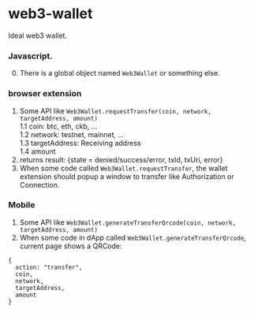 # web3-wallet
Ideal web3 wallet.

### Javascript.
0. There is a global object named `Web3Wallet` or something else.

### browser extension
1. Some API like `Web3Wallet.requestTransfer(coin, network, targetAddress, amount)`  
  1.1 coin: btc, eth, ckb, ...  
  1.2 network: testnet, mainnet, ...  
  1.3 targetAddress: Receiving address  
  1.4 amount
2. returns result: {state = denied/success/error, txId, txUri, error}
3. When some code called `Web3Wallet.requestTransfer`, the wallet extension should popup a window to transfer like Authorization or Connection.

### Mobile
1. Some API like `Web3Wallet.generateTransferQrcode(coin, network, targetAddress, amount)`
2. When some code in dApp called `Web3Wallet.generateTransferQrcode`, current page shows a QRCode:  
```
{
  action: "transfer",
  coin,
  network,
  targetAddress,
  amount
}
```
